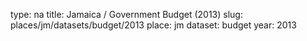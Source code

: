 type: na
title: Jamaica / Government Budget (2013)
slug: places/jm/datasets/budget/2013
place: jm
dataset: budget
year: 2013
